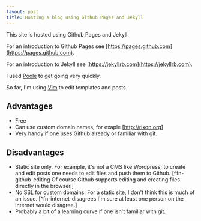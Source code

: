 ```yaml
---
layout: post
title: Hosting a blog using Github Pages and Jekyll
---
```


This site is hosted using Github Pages and Jekyll. 

<!-- more -->

For an introduction to Github Pages see [https://pages.github.com](https://pages.github.com).

For an introduction to Jekyll see [https://jekyllrb.com](https://jekyllrb.com).

I used [Poole](http://getpoole.com) to get going very quickly.

So far, I'm using [Vim](http://www.vim.org) to edit templates and posts.

## Advantages
* Free
* Can use custom domain names, for exaple [http://rixon.org]
* Very handy if one uses Github already or familiar with git.

## Disadvantages
* Static site only. For example, it's not a CMS like Wordpress; to create and edit posts one needs to edit files and push them to Github. [^fn-github-editing Of course Github supports editing and creating files directly in the browser.]
* No SSL for custom domains. For a static site, I don't think this is much of an issue. [^fn-internet-disagrees I'm sure at least one person on the internet would disagree.]
* Probably a bit of a learning curve if one isn't familiar with git.
